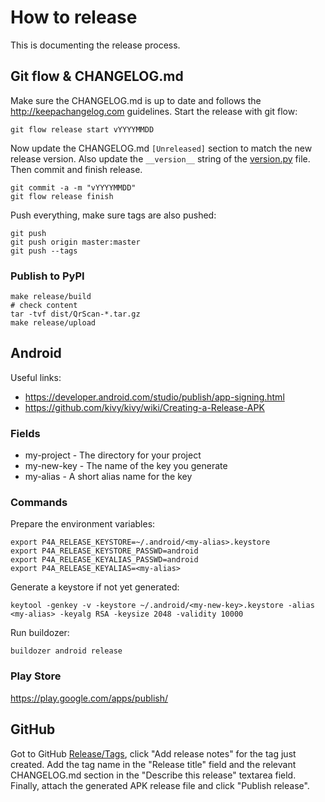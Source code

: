 # How to release

This is documenting the release process.


## Git flow & CHANGELOG.md

Make sure the CHANGELOG.md is up to date and follows the http://keepachangelog.com guidelines.
Start the release with git flow:
```
git flow release start vYYYYMMDD
```
Now update the CHANGELOG.md `[Unreleased]` section to match the new release version.
Also update the `__version__` string of the [version.py](/src/qrscan/version.py) file. Then commit and finish release.
```
git commit -a -m "vYYYYMMDD"
git flow release finish
```
Push everything, make sure tags are also pushed:
```
git push
git push origin master:master
git push --tags
```

### Publish to PyPI
```
make release/build
# check content
tar -tvf dist/QrScan-*.tar.gz
make release/upload
```

## Android

Useful links:

  * https://developer.android.com/studio/publish/app-signing.html
  * https://github.com/kivy/kivy/wiki/Creating-a-Release-APK

### Fields

  * my-project - The directory for your project
  * my-new-key - The name of the key you generate
  * my-alias - A short alias name for the key

### Commands
Prepare the environment variables:
```
export P4A_RELEASE_KEYSTORE=~/.android/<my-alias>.keystore
export P4A_RELEASE_KEYSTORE_PASSWD=android
export P4A_RELEASE_KEYALIAS_PASSWD=android
export P4A_RELEASE_KEYALIAS=<my-alias>
```
Generate a keystore if not yet generated:
```
keytool -genkey -v -keystore ~/.android/<my-new-key>.keystore -alias <my-alias> -keyalg RSA -keysize 2048 -validity 10000
```
Run buildozer:
```
buildozer android release
```

### Play Store

<https://play.google.com/apps/publish/>

## GitHub

Got to GitHub [Release/Tags](https://github.com/AndreMiras/QrScan/tags), click "Add release notes" for the tag just created.
Add the tag name in the "Release title" field and the relevant CHANGELOG.md section in the "Describe this release" textarea field.
Finally, attach the generated APK release file and click "Publish release".
